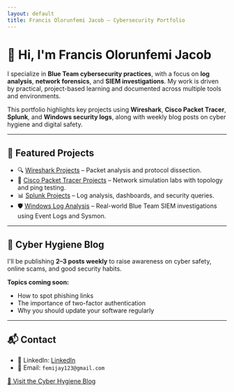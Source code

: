 ```yaml
---
layout: default
title: Francis Olorunfemi Jacob – Cybersecurity Portfolio
---
```


# 👋 Hi, I'm Francis Olorunfemi Jacob

I specialize in **Blue Team cybersecurity practices**, with a focus on **log analysis**, **network forensics**, and **SIEM investigations**. My work is driven by practical, project-based learning and documented across multiple tools and environments.

This portfolio highlights key projects using **Wireshark**, **Cisco Packet Tracer**, **Splunk**, and **Windows security logs**, along with weekly blog posts on cyber hygiene and digital safety.


---

## 📂 Featured Projects

- 🔍 [Wireshark Projects](https://github.com/Femijay-code/wireshark-projects) – Packet analysis and protocol dissection.
- 📡 [Cisco Packet Tracer Projects](https://github.com/Femijay-code/cisco-packet-tracer-projects) – Network simulation labs with topology and ping testing.
- 📊 [Splunk Projects](https://github.com/Femijay-code/splunk-log-analysis) – Log analysis, dashboards, and security queries.
- 🛡️ [Windows Log Analysis](https://github.com/Femijay-code/windows-log-analysis-projects) – Real-world Blue Team SIEM investigations using Event Logs and Sysmon.

---

## 📖 Cyber Hygiene Blog

I'll be publishing **2–3 posts weekly** to raise awareness on cyber safety, online scams, and good security habits.

**Topics coming soon:**
- How to spot phishing links
- The importance of two-factor authentication
- Why you should update your software regularly

---

## 📬 Contact

- 💼 LinkedIn: [LinkedIn](https://www.linkedin.com/in/francis-olorunfemi-jacob)  
- 📧 Email: `femijay123@gmail.com` 

[🧼 Visit the Cyber Hygiene Blog](https://femijay-code.github.io/blog/welcome)
